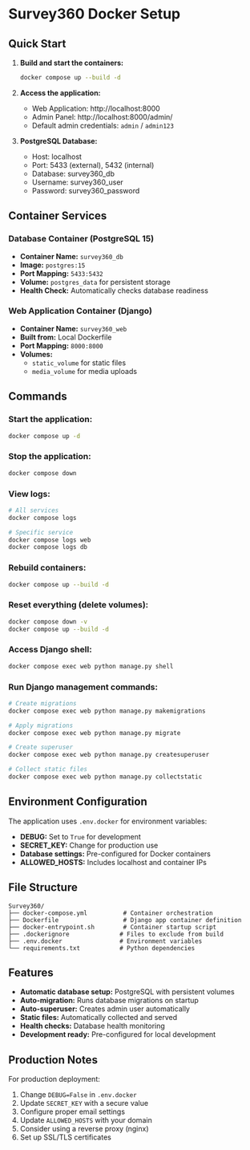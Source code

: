 # Survey360 Docker Setup

## Quick Start

1. **Build and start the containers:**
   ```bash
   docker compose up --build -d
   ```

2. **Access the application:**
   - Web Application: http://localhost:8000
   - Admin Panel: http://localhost:8000/admin/
   - Default admin credentials: `admin` / `admin123`

3. **PostgreSQL Database:**
   - Host: localhost
   - Port: 5433 (external), 5432 (internal)
   - Database: survey360_db
   - Username: survey360_user
   - Password: survey360_password

## Container Services

### Database Container (PostgreSQL 15)
- **Container Name:** `survey360_db`
- **Image:** `postgres:15`
- **Port Mapping:** `5433:5432`
- **Volume:** `postgres_data` for persistent storage
- **Health Check:** Automatically checks database readiness

### Web Application Container (Django)
- **Container Name:** `survey360_web`
- **Built from:** Local Dockerfile
- **Port Mapping:** `8000:8000`
- **Volumes:** 
  - `static_volume` for static files
  - `media_volume` for media uploads

## Commands

### Start the application:
```bash
docker compose up -d
```

### Stop the application:
```bash
docker compose down
```

### View logs:
```bash
# All services
docker compose logs

# Specific service
docker compose logs web
docker compose logs db
```

### Rebuild containers:
```bash
docker compose up --build -d
```

### Reset everything (delete volumes):
```bash
docker compose down -v
docker compose up --build -d
```

### Access Django shell:
```bash
docker compose exec web python manage.py shell
```

### Run Django management commands:
```bash
# Create migrations
docker compose exec web python manage.py makemigrations

# Apply migrations
docker compose exec web python manage.py migrate

# Create superuser
docker compose exec web python manage.py createsuperuser

# Collect static files
docker compose exec web python manage.py collectstatic
```

## Environment Configuration

The application uses `.env.docker` for environment variables:

- **DEBUG:** Set to `True` for development
- **SECRET_KEY:** Change for production use
- **Database settings:** Pre-configured for Docker containers
- **ALLOWED_HOSTS:** Includes localhost and container IPs

## File Structure

```
Survey360/
├── docker-compose.yml          # Container orchestration
├── Dockerfile                  # Django app container definition
├── docker-entrypoint.sh        # Container startup script
├── .dockerignore              # Files to exclude from build
├── .env.docker                # Environment variables
└── requirements.txt           # Python dependencies
```

## Features

- **Automatic database setup:** PostgreSQL with persistent volumes
- **Auto-migration:** Runs database migrations on startup
- **Auto-superuser:** Creates admin user automatically
- **Static files:** Automatically collected and served
- **Health checks:** Database health monitoring
- **Development ready:** Pre-configured for local development

## Production Notes

For production deployment:
1. Change `DEBUG=False` in `.env.docker`
2. Update `SECRET_KEY` with a secure value
3. Configure proper email settings
4. Update `ALLOWED_HOSTS` with your domain
5. Consider using a reverse proxy (nginx)
6. Set up SSL/TLS certificates